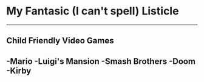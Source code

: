 # My Fantasic (I can't spell) Listicle
---
## Child Friendly Video Games
 -Mario
 -Luigi's Mansion
 -Smash Brothers
 -Doom
 -Kirby
-
